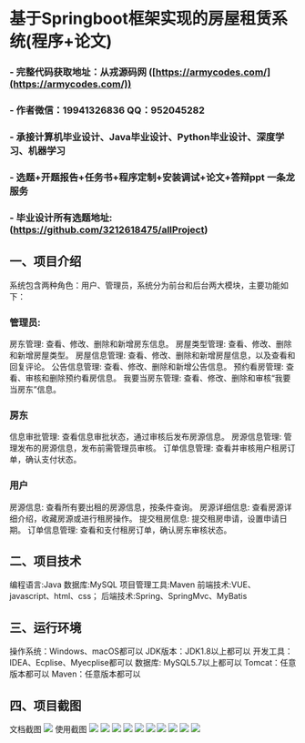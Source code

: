 基于Springboot框架实现的房屋租赁系统(程序+论文)
=
### - 完整代码获取地址：从戎源码网 ([https://armycodes.com/](https://armycodes.com/))
### - 作者微信：19941326836  QQ：952045282 
### - 承接计算机毕业设计、Java毕业设计、Python毕业设计、深度学习、机器学习
### - 选题+开题报告+任务书+程序定制+安装调试+论文+答辩ppt 一条龙服务
### - 毕业设计所有选题地址:(https://github.com/3212618475/allProject)


一、项目介绍
---
系统包含两种角色：用户、管理员，系统分为前台和后台两大模块，主要功能如下：

### 管理员:
房东管理: 查看、修改、删除和新增房东信息。
房屋类型管理: 查看、修改、删除和新增房屋类型。
房屋信息管理: 查看、修改、删除和新增房屋信息，以及查看和回复评论。
公告信息管理: 查看、修改、删除和新增公告信息。
预约看房管理: 查看、审核和删除预约看房信息。
我要当房东管理: 查看、修改、删除和审核“我要当房东”信息。

### 房东
信息审批管理: 查看信息审批状态，通过审核后发布房源信息。
房源信息管理: 管理发布的房源信息，发布前需管理员审核。
订单信息管理: 查看并审核用户租房订单，确认支付状态。
### 用户
房源信息: 查看所有要出租的房源信息，按条件查询。
房源详细信息: 查看房源详细介绍，收藏房源或进行租房操作。
提交租房信息: 提交租房申请，设置申请日期。
订单信息管理: 查看和支付租房订单，确认房东审核状态。

二、项目技术
---
编程语言:Java 
数据库:MySQL
项目管理工具:Maven 
前端技术:VUE、javascript、html、css； 
后端技术:Spring、SpringMvc、MyBatis

三、运行环境
---
操作系统：Windows、macOS都可以
JDK版本：JDK1.8以上都可以
开发工具：IDEA、Ecplise、Myecplise都可以
数据库: MySQL5.7以上都可以
Tomcat：任意版本都可以
Maven：任意版本都可以

四、项目截图
---
文档截图
![](limage/1.png)
使用截图
![](image/1.png)
![](image/2.png)
![](image/3.png)
![](image/4.png)
![](image/5.png)
![](image/6.png)
![](image/7.png)
![](image/8.png)
![](image/9.png)
![](image/10.png)
